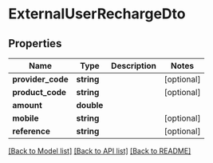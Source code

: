 # ExternalUserRechargeDto

## Properties
Name | Type | Description | Notes
------------ | ------------- | ------------- | -------------
**provider_code** | **string** |  | [optional] 
**product_code** | **string** |  | [optional] 
**amount** | **double** |  | 
**mobile** | **string** |  | [optional] 
**reference** | **string** |  | [optional] 

[[Back to Model list]](../README.md#documentation-for-models) [[Back to API list]](../README.md#documentation-for-api-endpoints) [[Back to README]](../README.md)



